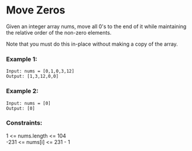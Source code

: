 # Move Zeros

Given an integer array nums, move all 0's to the end of it while maintaining the relative order of the non-zero elements.

Note that you must do this in-place without making a copy of the array.

### Example 1:
```
Input: nums = [0,1,0,3,12]
Output: [1,3,12,0,0]
```
### Example 2:
```
Input: nums = [0]
Output: [0]
``` 

### Constraints:

1 <= nums.length <= 104<br>
-231 <= nums[i] <= 231 - 1
